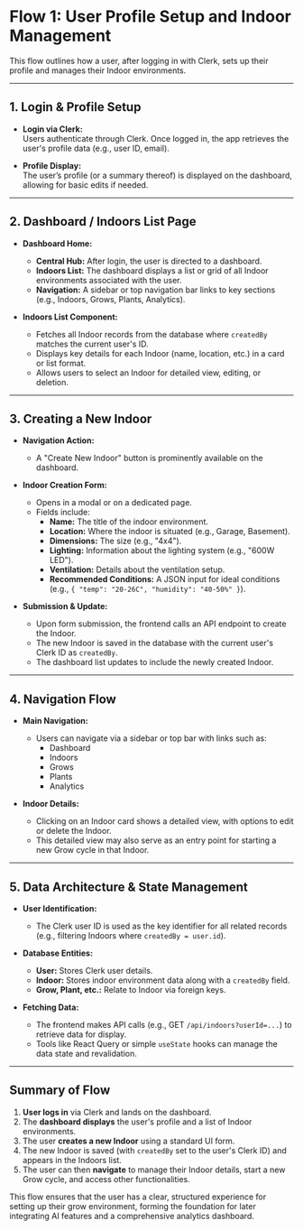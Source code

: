 # Flow 1: User Profile Setup and Indoor Management

This flow outlines how a user, after logging in with Clerk, sets up their profile and manages their Indoor environments.

---

## 1. Login & Profile Setup

- **Login via Clerk:**  
  Users authenticate through Clerk. Once logged in, the app retrieves the user's profile data (e.g., user ID, email).

- **Profile Display:**  
  The user’s profile (or a summary thereof) is displayed on the dashboard, allowing for basic edits if needed.

---

## 2. Dashboard / Indoors List Page

- **Dashboard Home:**

  - **Central Hub:** After login, the user is directed to a dashboard.
  - **Indoors List:** The dashboard displays a list or grid of all Indoor environments associated with the user.
  - **Navigation:** A sidebar or top navigation bar links to key sections (e.g., Indoors, Grows, Plants, Analytics).

- **Indoors List Component:**
  - Fetches all Indoor records from the database where `createdBy` matches the current user's ID.
  - Displays key details for each Indoor (name, location, etc.) in a card or list format.
  - Allows users to select an Indoor for detailed view, editing, or deletion.

---

## 3. Creating a New Indoor

- **Navigation Action:**

  - A "Create New Indoor" button is prominently available on the dashboard.

- **Indoor Creation Form:**

  - Opens in a modal or on a dedicated page.
  - Fields include:
    - **Name:** The title of the indoor environment.
    - **Location:** Where the indoor is situated (e.g., Garage, Basement).
    - **Dimensions:** The size (e.g., "4x4").
    - **Lighting:** Information about the lighting system (e.g., "600W LED").
    - **Ventilation:** Details about the ventilation setup.
    - **Recommended Conditions:** A JSON input for ideal conditions (e.g., `{ "temp": "20-26C", "humidity": "40-50%" }`).

- **Submission & Update:**
  - Upon form submission, the frontend calls an API endpoint to create the Indoor.
  - The new Indoor is saved in the database with the current user's Clerk ID as `createdBy`.
  - The dashboard list updates to include the newly created Indoor.

---

## 4. Navigation Flow

- **Main Navigation:**

  - Users can navigate via a sidebar or top bar with links such as:
    - Dashboard
    - Indoors
    - Grows
    - Plants
    - Analytics

- **Indoor Details:**
  - Clicking on an Indoor card shows a detailed view, with options to edit or delete the Indoor.
  - This detailed view may also serve as an entry point for starting a new Grow cycle in that Indoor.

---

## 5. Data Architecture & State Management

- **User Identification:**

  - The Clerk user ID is used as the key identifier for all related records (e.g., filtering Indoors where `createdBy = user.id`).

- **Database Entities:**

  - **User:** Stores Clerk user details.
  - **Indoor:** Stores indoor environment data along with a `createdBy` field.
  - **Grow, Plant, etc.:** Relate to Indoor via foreign keys.

- **Fetching Data:**
  - The frontend makes API calls (e.g., GET `/api/indoors?userId=...`) to retrieve data for display.
  - Tools like React Query or simple `useState` hooks can manage the data state and revalidation.

---

## Summary of Flow

1. **User logs in** via Clerk and lands on the dashboard.
2. The **dashboard displays** the user's profile and a list of Indoor environments.
3. The user **creates a new Indoor** using a standard UI form.
4. The new Indoor is saved (with `createdBy` set to the user's Clerk ID) and appears in the Indoors list.
5. The user can then **navigate** to manage their Indoor details, start a new Grow cycle, and access other functionalities.

This flow ensures that the user has a clear, structured experience for setting up their grow environment, forming the foundation for later integrating AI features and a comprehensive analytics dashboard.
